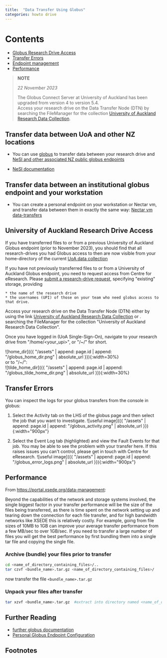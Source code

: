 ```yaml
---
title:  "Data Transfer Using Globus"
categories: howto drive
---
```


# Contents
  - [Globus Research Drive Access](#globus-research-drive-access)
  - [Transfer Errors](#transfer-errors)
  - [Endpoint management](#endpoint-management)
  - [Performance](#performance)




> **NOTE**
>
> *22 November 2023*
>
>  The Globus Connect Server at University of Auckland has been upgraded from version 4 to version 5.4. \
> Access your research drive on the Data Transfer Node (DTN) by 
> searching the FileManager for the collection 
>   [University of Auckland Research Data Collection](https://app.globus.org/file-manager?origin_id=844ba90c-1d37-4480-8263-a206ebd9f4f3).



## Transfer data between UoA and other NZ locations

* You can use [globus](http://globus.org) to transfer data between your research drive and <a href="https://support.nesi.org.nz/hc/en-gb/articles/360000931775-National-Data-Transfer-Platform"> NeSI and other associated NZ public globus endpoints</a>

* [NeSI documentation](https://support.nesi.org.nz/hc/en-gb/articles/4405623380751-Data-Transfer-using-Globus-V5)

## Transfer data between an institutional globus endpoint and your workstation

* You can create a personal endpoint on your workstation or Nectar vm, and transfer data between them in exactly the same way:
    [Nectar vm data-transfers](./ntr-drive.html)


## University of Auckland Research Drive Access

If you have transferred files to or from a previous University of Auckland Globus endpoint (prior to November 2023),
you should find that all research-drives you had Globus access to then are now visible from your home-directory of the current [UoA data collection](https://app.globus.org/file-manager?origin_id=844ba90c-1d37-4480-8263-a206ebd9f4f3)

If you have not previously transferred files to or from a University of Auckland Globus endpoint,
you need to request access from Centre for eResearch.  Please [submit a research-drive request](https://eresearch-dashboard.auckland.ac.nz/service/research-storage/request), specifying "existing" storage, providing

    * the name of the research drive
    * the usernames (UPI) of those on your team who need globus access to that drive.

Access your research drive on the Data Transfer Node (DTN) either by using the 
link   [University of Auckland Research Data Collection](https://app.globus.org/file-manager?origin_id=844ba90c-1d37-4480-8263-a206ebd9f4f3) or .
searching the FileManager for the collection "University of Auckland Research Data Collection".

Once you have logged in (UoA Single-Sign-On), navigate to your research drive from "/home/\<your_upi\>", or "/~/" for short.
>
![home_dir]({{ "/assets" | append: page.id | append: "/globus_home_dir.png" | absolute_url }}){:width=30%} \
or to "/~/": \
![tilde_home_dir]({{ "/assets" | append: page.id | append: "/globus_tilde_home_dir.png" | absolute_url }}){:width=30%}
>
## Transfer Errors

You can inspect the logs for your globus transfers from the console
in globus:

1.  Select the Activity tab on the LHS of the globus
page and then select the job that you want to investigate. ![useful
image]({{ "/assets" | append: page.id | append: "/globus_activity.png"
| absolute_url }}){:width="900px"}

2. Select the Event Log tab
(highlighted) and view the Fault Events for that job.  You may be able
to see the problem with your transfer here.  If this raises issues you
can't control, please get in touch with Centre for eResearch. ![useful
image]({{ "/assets" | append: page.id | append: "/globus_error_logs.png"
| absolute_url }}){:width="900px"}


## Performance

From https://portal.xsede.org/data-management:

>
Beyond the capabilities
of the network and storage systems involved, the single biggest factor
in your transfer performance will be the size of the files being
transferred, as there is time spent on the network setting up and
tearing down the connection for each file transfer, and for high
bandwidth networks like XSEDE this is relatively costly. For example,
going from file sizes of 10MB to 1GB can improve your average transfer
performance from a few MB/sec to over 1GB/sec. If you need to transfer
a large number of files you will get the best performance by first
bundling them into a single tar file and copying the single file.

### Archive (bundle) your files prior to transfer

```bash
cd <name_of_directory_containing_files>/..
tar czvf <bundle_name>.tar.gz <name_of_directory_containing_files>/
```
now transfer the file `<bundle_name>.tar.gz`

### Unpack your files after transfer

```bash
tar xzvf <bundle_name>.tar.gz  #extract into directory named <name_of_directory_containing_files>
```





## Further Reading

* [further globus documentation](https://uoa-eresearch.github.io/vmhandbook/doc/drive-globus.html)
* [Personal Globus Endpoint Configuration](https://support.nesi.org.nz/hc/en-gb/articles/360000217915)

## Footnotes
[^1]: This is due to an [upgrade of the underlying endpoint software to Globus 5](https://support.nesi.org.nz/hc/en-gb/articles/4405623380751-Data-Transfer-using-Globus-V5).


